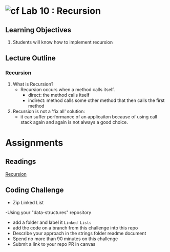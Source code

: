 ![cf](http://i.imgur.com/7v5ASc8.png) Lab 10 : Recursion
=====================================

## Learning Objectives
1. Students will know how to implement recursion

## Lecture Outline

### Recursion
1. What is Recursion?
	- Recursion occurs when a method calls itself. 
		- direct: the method calls itself
		- indirect: method calls some other method that then calls the first method
1. Recursion is not a 'fix all' solution:
	- it can suffer performance of an applicaiton because of using call stack again and again is not always a good choice. 


# Assignments

## Readings
[Recursion](https://en.wikipedia.org/wiki/Recursion_(computer_science))


## Coding Challenge
- Zip Linked List

-Using your "data-structures" repository
  - add a folder and label it `Linked Lists`
  - add the code on a branch from this challenge into this repo
  - Describe your approach in the strings folder readme document
  - Spend no more than 90 minutes on this challenge
  - Submit a link to your repo PR in canvas